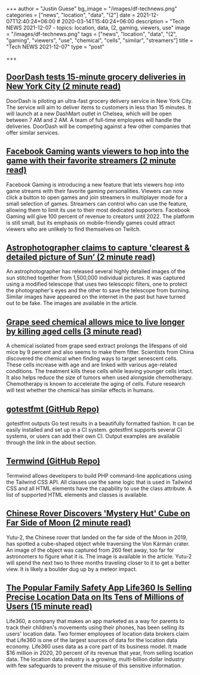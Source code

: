 +++
author = "Justin Guese"
bg_image = "/images/df-technews.png"
categories = ["news", "location", "data", "(2"]
date = 2021-12-07T12:40:24+06:00 # 2020-03-14T15:40:24+06:00
description = "Tech NEWS 2021-12-07 - topics: location, data, (2, gaming, viewers, use"
image = "/images/df-technews.png"
tags = ["news", "location", "data", "(2", "gaming", "viewers", "use", "chemical", "cells", "similar", "streamers"]
title = "Tech NEWS 2021-12-07"
type = "post"

+++

## [DoorDash tests 15-minute grocery deliveries in New York City (2 minute read)](https://www.engadget.com/doordash-15-minute-grocery-delivery-nyc-ultra-fast-200711153.html)

DoorDash is piloting an ultra-fast grocery delivery service in New York City. The service will aim to deliver items to customers in less than 15 minutes. It will launch at a new DashMart outlet in Chelsea, which will be open between 7 AM and 2 AM. A team of full-time employees will handle the deliveries. DoorDash will be competing against a few other companies that offer similar services.

## [Facebook Gaming wants viewers to hop into the game with their favorite streamers (2 minute read)](https://techcrunch.com/2021/12/06/facebook-gaming-play-with-streamer/)

Facebook Gaming is introducing a new feature that lets viewers hop into game streams with their favorite gaming personalities. Viewers can now click a button to open games and join streamers in multiplayer mode for a small selection of games. Streamers can control who can use the feature, allowing them to limit its use to their most dedicated supporters. Facebook Gaming will give 100 percent of revenue to creators until 2022. The platform is still small, but its emphasis on mobile-friendly games could attract viewers who are unlikely to find themselves on Twitch.

## [Astrophotographer claims to capture 'clearest & detailed picture of Sun’ (2 minute read)](https://www.republicworld.com/technology-news/science/astrophotographer-claims-to-capture-clearest-and-detailed-picture-of-sun-see-pics.html)

An astrophotographer has released several highly detailed images of the sun stitched together from 1,500,000 individual pictures. It was captured using a modified telescope that uses two telescopic filters, one to protect the photographer's eyes and the other to save the telescope from burning. Similar images have appeared on the internet in the past but have turned out to be fake. The images are available in the article.

## [Grape seed chemical allows mice to live longer by killing aged cells (3 minute read)](https://www.newscientist.com/article/2300346-grape-seed-chemical-allows-mice-to-live-longer-by-killing-aged-cells/)

A chemical isolated from grape seed extract prolongs the lifespans of old mice by 9 percent and also seems to make them fitter. Scientists from China discovered the chemical when finding ways to target senescent cells. These cells increase with age and are linked with various age-related conditions. The treatment kills these cells while leaving younger cells intact. It also helps reduce the size of tumors when used alongside chemotherapy. Chemotherapy is known to accelerate the aging of cells. Future research will test whether the chemical has similar effects in humans.

## [gotestfmt (GitHub Repo)](https://github.com/haveyoudebuggedit/gotestfmt)

gotestfmt outputs Go test results in a beautifully formatted fashion. It can be easily installed and set up in a CI system. gotestfmt supports several CI systems, or users can add their own CI. Output examples are available through the link in the about section.

## [Termwind (GitHub Repo)](https://github.com/nunomaduro/termwind?ref=producthunt)

Termwind allows developers to build PHP command-line applications using the Tailwind CSS API. All classes use the same logic that is used in Tailwind CSS and all HTML elements have the capability to use the class attribute. A list of supported HTML elements and classes is available.

## [Chinese Rover Discovers 'Mystery Hut' Cube on Far Side of Moon (2 minute read)](https://www.vice.com/en/article/g5qvxm/chinese-rover-discovers-mystery-hut-cube-on-far-side-of-moon)

Yutu-2, the Chinese rover that landed on the far side of the Moon in 2019, has spotted a cube-shaped object while traversing the Von Kármán crater. An image of the object was captured from 260 feet away, too far for astronomers to figure what it is. The image is available in the article. Yutu-2 will spend the next two to three months traveling closer to it to get a better view. It is likely a boulder dug up by a meteor impact.

## [The Popular Family Safety App Life360 Is Selling Precise Location Data on Its Tens of Millions of Users (15 minute read)](https://themarkup.org/privacy/2021/12/06/the-popular-family-safety-app-life360-is-selling-precise-location-data-on-its-tens-of-millions-of-user)

Life360, a company that makes an app marketed as a way for parents to track their children's movements using their phones, has been selling its users' location data. Two former employees of location data brokers claim that Life360 is one of the largest sources of data for the location data economy. Life360 uses data as a core part of its business model. It made $16 million in 2020, 20 percent of its revenue that year, from selling location data. The location data industry is a growing, multi-billion dollar industry with few safeguards to prevent the misuse of this sensitive information.

